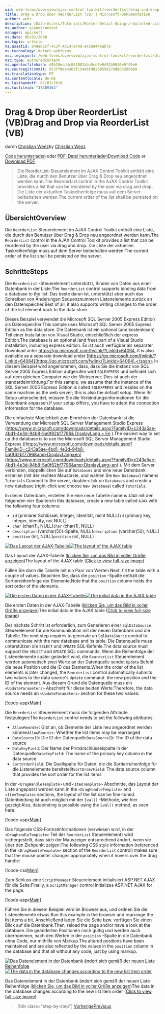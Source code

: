 ```yaml
---
uid: web-forms/overview/ajax-control-toolkit/reorderlist/drag-and-drop-via-reorderlist-vb
title: Drag & Drop über ReorderList (VB) | Microsoft-Dokumentation
author: wenz
description: /Data-Access/Tutorials/Master-Detail-Using-a-bulleted-List-of-Master-Records-with-a-Details-DataList-VB
ms.author: aspnetcontent
manager: wpickett
ms.date: 06/02/2008
ms.topic: article
ms.assetid: 848e6bcf-4c3f-4d14-974d-e45b9444ab79
ms.technology: dotnet-webforms
msc.legacyurl: /web-forms/overview/ajax-control-toolkit/reorderlist/drag-and-drop-via-reorderlist-vb
msc.type: authoredcontent
ms.openlocfilehash: d8b10ecd4c061082aba5cefe9d92b8616e9f40e6
ms.sourcegitcommit: 953ff9ea4369f154d6fd0239599279ddd3280009
ms.translationtype: MT
ms.contentlocale: de-DE
ms.lasthandoff: 07/03/2018
ms.locfileid: "37389162"
---
```

<a name="drag-and-drop-via-reorderlist-vb"></a><span data-ttu-id="7b536-103">Drag & Drop über ReorderList (VB)</span><span class="sxs-lookup"><span data-stu-id="7b536-103">Drag and Drop via ReorderList (VB)</span></span>
====================
<span data-ttu-id="7b536-104">durch [Christian Wenz](https://github.com/wenz)</span><span class="sxs-lookup"><span data-stu-id="7b536-104">by [Christian Wenz](https://github.com/wenz)</span></span>

<span data-ttu-id="7b536-105">[Code herunterladen](http://download.microsoft.com/download/9/3/f/93f8daea-bebd-4821-833b-95205389c7d0/ReorderList5.vb.zip) oder [PDF-Datei herunterladen](http://download.microsoft.com/download/2/d/c/2dc10e34-6983-41d4-9c08-f78f5387d32b/reorderlist5VB.pdf)</span><span class="sxs-lookup"><span data-stu-id="7b536-105">[Download Code](http://download.microsoft.com/download/9/3/f/93f8daea-bebd-4821-833b-95205389c7d0/ReorderList5.vb.zip) or [Download PDF](http://download.microsoft.com/download/2/d/c/2dc10e34-6983-41d4-9c08-f78f5387d32b/reorderlist5VB.pdf)</span></span>

> <span data-ttu-id="7b536-106">Die ReorderList-Steuerelement im AJAX Control Toolkit enthält eine Liste, die durch den Benutzer über Drag & Drop neu angeordnet werden kann.</span><span class="sxs-lookup"><span data-stu-id="7b536-106">The ReorderList control in the AJAX Control Toolkit provides a list that can be reordered by the user via drag and drop.</span></span> <span data-ttu-id="7b536-107">Die Liste der aktuellen Taskreihenfolge muss auf dem Server beibehalten werden.</span><span class="sxs-lookup"><span data-stu-id="7b536-107">The current order of the list shall be persisted on the server.</span></span>


## <a name="overview"></a><span data-ttu-id="7b536-108">Übersicht</span><span class="sxs-lookup"><span data-stu-id="7b536-108">Overview</span></span>

<span data-ttu-id="7b536-109">Die `ReorderList` Steuerelement im AJAX Control Toolkit enthält eine Liste, die durch den Benutzer über Drag & Drop neu angeordnet werden kann.</span><span class="sxs-lookup"><span data-stu-id="7b536-109">The `ReorderList` control in the AJAX Control Toolkit provides a list that can be reordered by the user via drag and drop.</span></span> <span data-ttu-id="7b536-110">Die Liste der aktuellen Taskreihenfolge muss auf dem Server beibehalten werden.</span><span class="sxs-lookup"><span data-stu-id="7b536-110">The current order of the list shall be persisted on the server.</span></span>

## <a name="steps"></a><span data-ttu-id="7b536-111">Schritte</span><span class="sxs-lookup"><span data-stu-id="7b536-111">Steps</span></span>

<span data-ttu-id="7b536-112">Die `ReorderList` -Steuerelement unterstützt, Binden von Daten aus einer Datenbank in der Liste.</span><span class="sxs-lookup"><span data-stu-id="7b536-112">The `ReorderList` control supports binding data from a database to the list.</span></span> <span data-ttu-id="7b536-113">Das beste daran ist, unterstützt aber auch das Schreiben von Änderungen Sequenznummern Listenelements zurück an den Datenspeicher.</span><span class="sxs-lookup"><span data-stu-id="7b536-113">Best of all, it also supports writing changes to the order of the list element back to the data store.</span></span>

<span data-ttu-id="7b536-114">Dieses Beispiel verwendet die Microsoft SQL Server 2005 Express Edition als Datenspeicher.</span><span class="sxs-lookup"><span data-stu-id="7b536-114">This sample uses Microsoft SQL Server 2005 Express Edition as the data store.</span></span> <span data-ttu-id="7b536-115">Die Datenbank ist ein optional (und kostenlosen) Teil einer Installation von Visual Studio, einschließlich der express Edition.</span><span class="sxs-lookup"><span data-stu-id="7b536-115">The database is an optional (and free) part of a Visual Studio installation, including express edition.</span></span> <span data-ttu-id="7b536-116">Es ist auch verfügbar als separater Download unter [ https://go.microsoft.com/fwlink/?LinkId=64064 ](https://go.microsoft.com/fwlink/?LinkId=64064).</span><span class="sxs-lookup"><span data-stu-id="7b536-116">It is also available as a separate download under [https://go.microsoft.com/fwlink/?LinkId=64064](https://go.microsoft.com/fwlink/?LinkId=64064).</span></span> <span data-ttu-id="7b536-117">In diesem Beispiel wird angenommen, dass, dass Sie die Instanz von SQL Server 2005 Express Edition aufgerufen wird `SQLEXPRESS` und befindet sich auf dem gleichen Computer wie der Webserver; Dies ist auch der standardeinrichtung.</span><span class="sxs-lookup"><span data-stu-id="7b536-117">For this sample, we assume that the instance of the SQL Server 2005 Express Edition is called `SQLEXPRESS` and resides on the same machine as the web server; this is also the default setup.</span></span> <span data-ttu-id="7b536-118">Wenn Ihr Setup unterscheidet, müssen Sie die Verbindungsinformationen für die Datenbank anpassen.</span><span class="sxs-lookup"><span data-stu-id="7b536-118">If your setup differs, you have to adapt the connection information for the database.</span></span>

<span data-ttu-id="7b536-119">Die einfachste Möglichkeit zum Einrichten der Datenbank ist die Verwendung der Microsoft SQL Server Management Studio Express ([https://www.microsoft.com/downloads/details.aspx?FamilyID=c243a5ae-4bd1-4e3d-94b8-5a0f62bf7796&amp; DisplayLang = En](https://www.microsoft.com/downloads/details.aspx?FamilyID=c243a5ae-4bd1-4e3d-94b8-5a0f62bf7796&amp;DisplayLang=en) ).</span><span class="sxs-lookup"><span data-stu-id="7b536-119">The easiest way to set up the database is to use the Microsoft SQL Server Management Studio Express ([https://www.microsoft.com/downloads/details.aspx?FamilyID=c243a5ae-4bd1-4e3d-94b8-5a0f62bf7796&amp;DisplayLang=en](https://www.microsoft.com/downloads/details.aspx?FamilyID=c243a5ae-4bd1-4e3d-94b8-5a0f62bf7796&amp;DisplayLang=en) ).</span></span> <span data-ttu-id="7b536-120">Mit dem Server verbinden, doppelklicken Sie auf `Databases` und eine neue Datenbank erstellen (mit der rechten Maustaste, und wählen Sie `New Database`) namens `Tutorials`.</span><span class="sxs-lookup"><span data-stu-id="7b536-120">Connect to the server, double-click on `Databases` and create a new database (right-click and choose `New Database`) called `Tutorials`.</span></span>

<span data-ttu-id="7b536-121">In dieser Datenbank, erstellen Sie eine neue Tabelle namens `AJAX` mit den folgenden vier Spalten:</span><span class="sxs-lookup"><span data-stu-id="7b536-121">In this database, create a new table called `AJAX` with the following four columns:</span></span>

- <span data-ttu-id="7b536-122">`id` (primärer Schlüssel, Integer, Identität, nicht NULL)</span><span class="sxs-lookup"><span data-stu-id="7b536-122">`id` (primary key, integer, identity, not NULL)</span></span>
- <span data-ttu-id="7b536-123">`char` (char(1), NULL)</span><span class="sxs-lookup"><span data-stu-id="7b536-123">`char` (char(1), NULL)</span></span>
- <span data-ttu-id="7b536-124">`description` (varchar(50)-Spalte, NULL)</span><span class="sxs-lookup"><span data-stu-id="7b536-124">`description` (varchar(50), NULL)</span></span>
- <span data-ttu-id="7b536-125">`position` (Int, NULL)</span><span class="sxs-lookup"><span data-stu-id="7b536-125">`position` (int, NULL)</span></span>


<span data-ttu-id="7b536-126">[![Das Layout der AJAX-Tabelle](drag-and-drop-via-reorderlist-vb/_static/image2.png)](drag-and-drop-via-reorderlist-vb/_static/image1.png)</span><span class="sxs-lookup"><span data-stu-id="7b536-126">[![The layout of the AJAX table](drag-and-drop-via-reorderlist-vb/_static/image2.png)](drag-and-drop-via-reorderlist-vb/_static/image1.png)</span></span>

<span data-ttu-id="7b536-127">Das Layout der AJAX-Tabelle ([klicken Sie, um das Bild in voller Größe anzeigen](drag-and-drop-via-reorderlist-vb/_static/image3.png))</span><span class="sxs-lookup"><span data-stu-id="7b536-127">The layout of the AJAX table ([Click to view full-size image](drag-and-drop-via-reorderlist-vb/_static/image3.png))</span></span>


<span data-ttu-id="7b536-128">Füllen Sie dann die Tabelle mit ein Paar von Werten.</span><span class="sxs-lookup"><span data-stu-id="7b536-128">Next, fill the table with a couple of values.</span></span> <span data-ttu-id="7b536-129">Beachten Sie, dass die `position` -Spalte enthält die Sortierreihenfolge der Elemente.</span><span class="sxs-lookup"><span data-stu-id="7b536-129">Note that the `position` column holds the sort order of the elements.</span></span>


<span data-ttu-id="7b536-130">[![Die ersten Daten in der AJAX-Tabelle](drag-and-drop-via-reorderlist-vb/_static/image5.png)](drag-and-drop-via-reorderlist-vb/_static/image4.png)</span><span class="sxs-lookup"><span data-stu-id="7b536-130">[![The initial data in the AJAX table](drag-and-drop-via-reorderlist-vb/_static/image5.png)](drag-and-drop-via-reorderlist-vb/_static/image4.png)</span></span>

<span data-ttu-id="7b536-131">Die ersten Daten in der AJAX-Tabelle ([klicken Sie, um das Bild in voller Größe anzeigen](drag-and-drop-via-reorderlist-vb/_static/image6.png))</span><span class="sxs-lookup"><span data-stu-id="7b536-131">The initial data in the AJAX table ([Click to view full-size image](drag-and-drop-via-reorderlist-vb/_static/image6.png))</span></span>


<span data-ttu-id="7b536-132">Der nächste Schritt ist erforderlich, zum Generieren einer `SqlDataSource` Steuerelement für die Kommunikation mit der neuen Datenbank und die Tabelle.</span><span class="sxs-lookup"><span data-stu-id="7b536-132">The next step requires to generate an `SqlDataSource` control to communicate with the new database and its table.</span></span> <span data-ttu-id="7b536-133">Die Datenquelle muss unterstützen die `SELECT` und `UPDATE` SQL-Befehle.</span><span class="sxs-lookup"><span data-stu-id="7b536-133">The data source must support the `SELECT` and `UPDATE` SQL commands.</span></span> <span data-ttu-id="7b536-134">Wenn die Reihenfolge der Listenelemente später geändert wird, die `ReorderList` Steuerelement werden automatisch zwei Werte an der Datenquelle sendet `Update` Befehl: die neue Position und die ID des Elements.</span><span class="sxs-lookup"><span data-stu-id="7b536-134">When the order of the list elements is later changed, the `ReorderList` control automatically submits two values to the data source's `Update` command: the new position and the ID of the element.</span></span> <span data-ttu-id="7b536-135">Aus diesem Grund die Datenquelle muss ein `<UpdateParameters>` Abschnitt für diese beiden Werte:</span><span class="sxs-lookup"><span data-stu-id="7b536-135">Therefore, the data source needs an `<UpdateParameters>` section for these two values:</span></span>

[!code-aspx[Main](drag-and-drop-via-reorderlist-vb/samples/sample1.aspx)]

<span data-ttu-id="7b536-136">Die `ReorderList` Steuerelement muss die folgenden Attribute festzulegen:</span><span class="sxs-lookup"><span data-stu-id="7b536-136">The `ReorderList` control needs to set the following attributes:</span></span>

- <span data-ttu-id="7b536-137">`AllowReorder`: Gibt an, ob Elemente der Liste neu angeordnet werden können</span><span class="sxs-lookup"><span data-stu-id="7b536-137">`AllowReorder`: Whether the list items may be rearranged</span></span>
- <span data-ttu-id="7b536-138">`DataSourceID`: Die ID der Datenquelle</span><span class="sxs-lookup"><span data-stu-id="7b536-138">`DataSourceID`: The ID of the data source</span></span>
- <span data-ttu-id="7b536-139">`DataKeyField`: Der Name der Primärschlüsselspalte in der Datenquelle</span><span class="sxs-lookup"><span data-stu-id="7b536-139">`DataKeyField`: The name of the primary key column in the data source</span></span>
- <span data-ttu-id="7b536-140">`SortOrderField`: Die Quellspalte für Daten, die die Sortierreihenfolge für die Listenelemente bereitstellt</span><span class="sxs-lookup"><span data-stu-id="7b536-140">`SortOrderField`: The data source column that provides the sort order for the list items</span></span>

<span data-ttu-id="7b536-141">In der `<DragHandleTemplate>` und `<ItemTemplate>` Abschnitte, das Layout der Liste angepasst werden kann.</span><span class="sxs-lookup"><span data-stu-id="7b536-141">In the `<DragHandleTemplate>` and `<ItemTemplate>` sections, the layout of the list can be fine-tuned.</span></span> <span data-ttu-id="7b536-142">Datenbindung ist auch möglich mit der `Eval()` -Methode, wie hier gezeigt:</span><span class="sxs-lookup"><span data-stu-id="7b536-142">Also, databinding is possible using the `Eval()` method, as seen here:</span></span>

[!code-aspx[Main](drag-and-drop-via-reorderlist-vb/samples/sample2.aspx)]

<span data-ttu-id="7b536-143">Das folgende CSS-Formatinformationen (verwiesen wird, in der `<DragHandleTemplate>` Teil der `ReorderList` Steuerelement) wird sichergestellt, dass sich der Mauszeiger entsprechend ändert, wenn sie über den Ziehpunkt zeigen:</span><span class="sxs-lookup"><span data-stu-id="7b536-143">The following CSS style information (referenced in the `<DragHandleTemplate>` section of the `ReorderList` control) makes sure that the mouse pointer changes appropriately when it hovers over the drag handle:</span></span>

[!code-css[Main](drag-and-drop-via-reorderlist-vb/samples/sample3.css)]

<span data-ttu-id="7b536-144">Zum Schluss eine `ScriptManager` Steuerelement initialisiert ASP.NET AJAX für die Seite:</span><span class="sxs-lookup"><span data-stu-id="7b536-144">Finally, a `ScriptManager` control initializes ASP.NET AJAX for the page:</span></span>

[!code-aspx[Main](drag-and-drop-via-reorderlist-vb/samples/sample4.aspx)]

<span data-ttu-id="7b536-145">Führen Sie in diesem Beispiel wird im Browser aus, und ordnen Sie die Listenelemente etwas.</span><span class="sxs-lookup"><span data-stu-id="7b536-145">Run this example in the browser and rearrange the list items a bit.</span></span> <span data-ttu-id="7b536-146">Anschließend laden Sie die Seite bzw. verfügen Sie einen Blick auf die Datenbank.</span><span class="sxs-lookup"><span data-stu-id="7b536-146">Then, reload the page and/or have a look at the database.</span></span> <span data-ttu-id="7b536-147">Die geänderten Positionen noch gültig und werden auch übernommen, nach den Werten in der `position` -Spalte in die Datenbank ohne Code, nur mithilfe von Markup.</span><span class="sxs-lookup"><span data-stu-id="7b536-147">The altered positions have been maintained and are also reflected by the values in the `position` column in the database and that all without any code, just by using markup.</span></span>


<span data-ttu-id="7b536-148">[![Das Datenelement in der Datenbank ändert sich gemäß der neuen Liste Reihenfolge](drag-and-drop-via-reorderlist-vb/_static/image8.png)](drag-and-drop-via-reorderlist-vb/_static/image7.png)</span><span class="sxs-lookup"><span data-stu-id="7b536-148">[![The data in the database changes according to the new list item order](drag-and-drop-via-reorderlist-vb/_static/image8.png)](drag-and-drop-via-reorderlist-vb/_static/image7.png)</span></span>

<span data-ttu-id="7b536-149">Das Datenelement in der Datenbank ändert sich gemäß der neuen Liste Reihenfolge ([klicken Sie, um das Bild in voller Größe anzeigen](drag-and-drop-via-reorderlist-vb/_static/image9.png))</span><span class="sxs-lookup"><span data-stu-id="7b536-149">The data in the database changes according to the new list item order ([Click to view full-size image](drag-and-drop-via-reorderlist-vb/_static/image9.png))</span></span>

> [!div class="step-by-step"]
> [<span data-ttu-id="7b536-150">Vorherige</span><span class="sxs-lookup"><span data-stu-id="7b536-150">Previous</span></span>](using-postbacks-with-reorderlist-vb.md)
